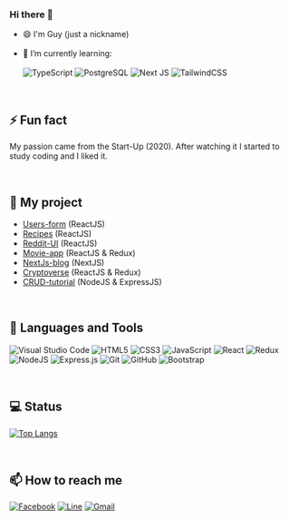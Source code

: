 ### Hi there 👋

- 😄 I'm Guy (just a nickname) <br /><br />
- 🌱 I’m currently learning: <br /><br />
![TypeScript](https://img.shields.io/badge/TypeScript-007ACC?style=for-the-badge&logo=typescript&logoColor=white)
![PostgreSQL](https://img.shields.io/badge/PostgreSQL-316192?style=for-the-badge&logo=postgresql&logoColor=white)
![Next JS](https://img.shields.io/badge/Next-black?style=for-the-badge&logo=next.js&logoColor=white)
![TailwindCSS](https://img.shields.io/badge/tailwindcss-%2338B2AC.svg?style=for-the-badge&logo=tailwind-css&logoColor=white)
<br />

⚡ Fun fact <br /> 
---
My passion came from the Start-Up (2020). After watching it I started to study coding and I liked it. <br />

<br />

📖 My project <br />
---
- [Users-form](https://user-form-jth.netlify.app/) (ReactJS) <br />
- [Recipes](https://myfirstrecipes.netlify.app/) (ReactJS) <br />
- [Reddit-UI](https://reddit-ui-jth.netlify.app/) (ReactJS) <br />
- [Movie-app](https://movie-app-jth.netlify.app/) (ReactJS & Redux) <br />
- [NextJs-blog](https://nextjs-blog-r00ywp7p5-jeerasakth.vercel.app/) (NextJS) <br />
- [Cryptoverse](https://cryptoverse-jth.netlify.app/) (ReactJS & Redux) <br />
- [CRUD-tutorial](https://github.com/JeerasakTH/CRUD-tutorial) (NodeJS & ExpressJS)

<br />

📝 Languages and Tools <br />
---
![Visual Studio Code](https://img.shields.io/badge/Visual%20Studio%20Code-0078d7.svg?style=for-the-badge&logo=visual-studio-code&logoColor=white)
![HTML5](https://img.shields.io/badge/html5-%23E34F26.svg?style=for-the-badge&logo=html5&logoColor=white)
![CSS3](https://img.shields.io/badge/css3-%231572B6.svg?style=for-the-badge&logo=css3&logoColor=white)
![JavaScript](https://img.shields.io/badge/javascript-%23323330.svg?style=for-the-badge&logo=javascript&logoColor=%23F7DF1E)
![React](https://img.shields.io/badge/react-%2320232a.svg?style=for-the-badge&logo=react&logoColor=%2361DAFB)
![Redux](https://img.shields.io/badge/redux-%23593d88.svg?style=for-the-badge&logo=redux&logoColor=white)
![NodeJS](https://img.shields.io/badge/node.js-6DA55F?style=for-the-badge&logo=node.js&logoColor=white)
![Express.js](https://img.shields.io/badge/express.js-%23404d59.svg?style=for-the-badge&logo=express&logoColor=%2361DAFB)
![Git](https://img.shields.io/badge/git-%23F05033.svg?style=for-the-badge&logo=git&logoColor=white)
![GitHub](https://img.shields.io/badge/github-%23121011.svg?style=for-the-badge&logo=github&logoColor=white)
![Bootstrap](https://img.shields.io/badge/bootstrap-%23563D7C.svg?style=for-the-badge&logo=bootstrap&logoColor=white)

<br />

💻 Status <br />
---
[![Top Langs](https://github-readme-stats.vercel.app/api/top-langs/?username=jeerasakth&layout=compact)](https://github.com/anuraghazra/github-readme-stats)

<br />

📫 How to reach me <br />
---
[![Facebook](https://img.shields.io/badge/Facebook-%231877F2.svg?style=for-the-badge&logo=Facebook&logoColor=white)](https://www.facebook.com/jeerasak.todsungnern/) 
[![Line](https://img.shields.io/badge/Line-00C300?style=for-the-badge&logo=line&logoColor=white)](https://line.me/ti/p/gEvhC82dVq) 
[![Gmail](https://img.shields.io/badge/Gmail-D14836?style=for-the-badge&logo=gmail&logoColor=white)](mailto:jeerasakg01@gmail.com)
